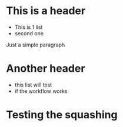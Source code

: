 # This is a header


- This is 1 list
- second one


Just a simple paragraph

# Another header


- this list will test
- if the workflow works


# Testing the squashing
